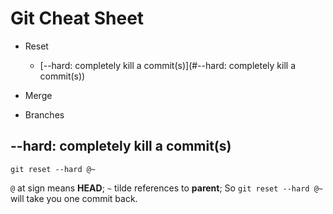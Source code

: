 # Git Cheat Sheet

* Reset
  * [--hard: completely kill a commit(s)](#--hard: completely kill a commit(s)) 
  
* Merge
* Branches


## --hard: completely kill a commit(s)

`git reset --hard @~`

`@` at sign means **HEAD**; `~` tilde references to **parent**; So `git reset --hard @~` will take you one commit back.

